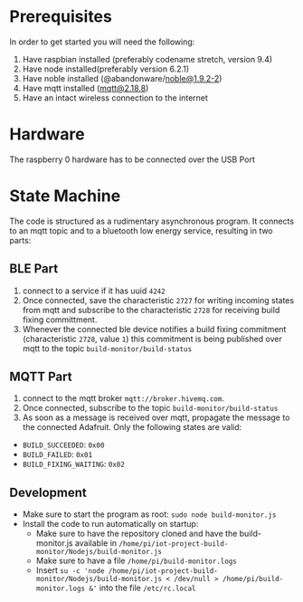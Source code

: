 # Prerequisites
In order to get started you will need the following:
1) Have raspbian installed (preferably codename stretch, version 9.4)
2) Have node installed(preferably version 6.2.1)
3) Have noble installed (@abandonware/noble@1.9.2-2)
4) Have mqtt installed (mqtt@2.18.8)
5) Have an intact wireless connection to the internet

# Hardware
The raspberry 0 hardware has to be connected over the USB Port

# State Machine
The code is structured as a rudimentary asynchronous program. It connects to an mqtt topic and to a bluetooth low energy service, resulting in two parts:

## BLE Part
1) connect to a service if it has uuid `4242`
2) Once connected, save the characteristic `2727` for writing incoming states from mqtt and subscribe to the characteristic `2728` for receiving build fixing committment.
3) Whenever the connected ble device notifies a build fixing commitment (characteristic `2728`, value `1`) this commitment is being published over mqtt to the topic `build-monitor/build-status`

## MQTT Part
1) connect to the mqtt broker `mqtt://broker.hivemq.com`. 
2) Once connected, subscribe to the topic `build-monitor/build-status`
3) As soon as a message is received over mqtt, propagate the message to the connected Adafruit. Only the following states are valid:
 * `BUILD_SUCCEEDED`:  `0x00`
 * `BUILD_FAILED`: `0x01`
 * `BUILD_FIXING_WAITING`: `0x02`

## Development
* Make sure to start the program as root: `sudo node build-monitor.js`
* Install the code to run automatically on startup:
  * Make sure to have the repository cloned and have the build-monitor.js available in `/home/pi/iot-project-build-monitor/Nodejs/build-monitor.js`
  * Make sure to have a file `/home/pi/build-monitor.logs`
  * Insert `su -c 'node /home/pi/iot-project-build-monitor/Nodejs/build-monitor.js < /dev/null > /home/pi/build-monitor.logs &'` into the file `/etc/rc.local`
